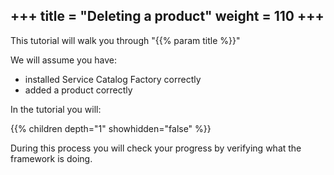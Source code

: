 +++
title = "Deleting a product"
weight = 110
+++
---

This tutorial will walk you through "{{% param title %}}"

We will assume you have:

- installed Service Catalog Factory correctly
- added a product correctly

In the tutorial you will:

{{% children depth="1" showhidden="false" %}}

During this process you will check your progress by verifying what the framework is doing. 


